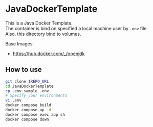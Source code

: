 # JavaDockerTemplate

This is a Java Docker Template.  
The container is bind on specified a local machine user by `.env` file.  
Also, this directory bind to volumes.  

Base Images:

- <https://hub.docker.com/_/openjdk>

## How to use

```sh
git clone $REPO_URL
cd JavaDockerTemplate
cp .env.sample .env
# Specify your environments
vi .env
docker compose build
docker compose up -d
docker compose exec app sh
docker compose down
```
